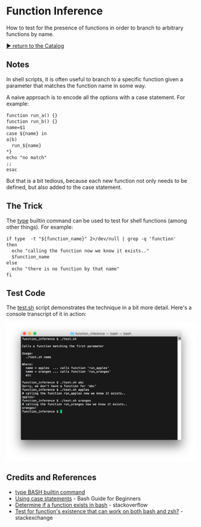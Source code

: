 # Function Inference

How to test for the presence of functions in order to branch to arbitrary functions by name.

[:arrow_forward: return to the Catalog](https://codingkata.tardate.com)

## Notes

In shell scripts, it is often useful to branch to a specific function given a parameter that matches the function name in some way.

A naive approach is to encode all the options with a case statement. For example:

    function run_a() {}
    function run_b() {}
    name=$1
    case ${name} in
    a|b)
      run_${name}
    *}
    echo "no match"
    ;;
    esac

But that is a bit tedious, because each new function not only needs to be defined, but also added to the case statement.

## The Trick

The [type](https://ss64.com/bash/type.html) builtin command can be used to test for shell functions (among other things).
For example:

    if type  -t "${function_name}" 2>/dev/null | grep -q 'function'
    then
      echo "calling the function now we know it exists.."
      $function_name
    else
      echo "there is no function by that name"
    fi


## Test Code

The [test.sh](./test.sh) script demonstrates the technique in a bit more detail. Here's a console transcript of it in action:

![console_test](./assets/console_test.png?raw=true)

## Credits and References
* [type BASH builtin command](https://ss64.com/bash/type.html)
* [Using case statements](http://tldp.org/LDP/Bash-Beginners-Guide/html/sect_07_03.html) - Bash Guide for Beginners
* [Determine if a function exists in bash](https://stackoverflow.com/questions/85880/determine-if-a-function-exists-in-bash) - stackoverflow
* [Test for function's existence that can work on both bash and zsh?](https://unix.stackexchange.com/questions/332005/test-for-functions-existence-that-can-work-on-both-bash-and-zsh) - stackexchange
